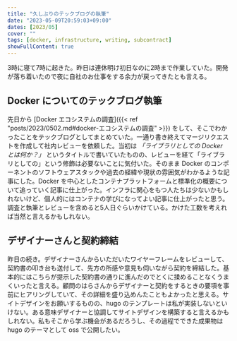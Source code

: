 ```yaml
---
title: "久しぶりのテックブログの執筆"
date: "2023-05-09T20:59:03+09:00"
dates: [2023/05]
cover: ""
tags: [docker, infrastructure, writing, subcontract]
showFullContent: true
---
```


3時に寝て7時に起きた。昨日は連休明け初日なのに2時まで作業していた。開発が落ち着いたので夜に自社のお仕事をする余力が戻ってきたとも言える。

## Docker についてのテックブログ執筆

先日から [Docker エコシステムの調査]({{< ref "posts/2023/0502.md#docker-エコシステムの調査" >}}) をして、そこでわかったことをテックブログとしてまとめていた。一通り書き終えてマージリクエストを作成して社内レビューを依頼した。当初は *「ライブラリとしての Docker とは何か？」* というタイトルで書いていたものの、レビューを経て「ライブラリとしての」という修飾は必要ないことに気付いた。そのまま Docker のコンポーネントのソフトウェアスタックや過去の経緯や現状の雰囲気がわかるような記事にした。Docker を中心としたコンテナプラットフォームと標準化の概要について追っていく記事に仕上がった。インフラに関心をもつ人たちは少ないかもしれないけど、個人的にはコンテナの学びになってよい記事に仕上がったと思う。調査と執筆とレビューを含めると5人日ぐらいかけている。かけた工数を考えれば当然と言えるかもしれない。

## デザイナーさんと契約締結

昨日の続き。デザイナーさんからいただいたワイヤーフレームをレビューして、契約書の叩き台も送付して、先方の所感や意見も伺いながら契約を締結した。基本的にはこちらが提示した契約書の通りに進んだのでとくに揉めることなくうまくいったと言える。顧問のはらさんからデザイナーと契約をするときの要項を事前にヒアリングしていて、その詳細を盛り込めんたこともよかったと思える。サイトデザインをお願いするものの、hugo のテンプレートは私が実装しないといけない。ある意味デザイナーと協調してサイトデザインを構築すると言えるかもしれない。私もそこから学ぶ機会があるだろうし、その過程でできた成果物は hugo のテーマとして oss で公開したい。
